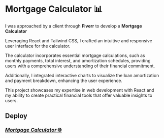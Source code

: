 # Mortgage Calculator 📊

<p>I was approached by a client through <b>Fiverr</b> to develop a <b>Mortgage Calculator</b></p>
<p>Leveraging React and Tailwind CSS, I crafted an intuitive and responsive user interface for the calculator.</p>
<p>The calculator incorporates essential mortgage calculations, such as monthly payments, total interest, and amortization schedules, providing users with a comprehensive understanding of their financial commitment.</p>
<p>Additionally, I integrated interactive charts to visualize the loan amortization and payment breakdown, enhancing the user experience.</p>
<p>This project showcases my expertise in web development with React and my ability to create practical financial tools that offer valuable insights to users.</p>

## Deploy
<h3><em><a href="https://mortgage-calculator-test.netlify.app"/>Mortgage Calculator</em> 🌐</h3>
